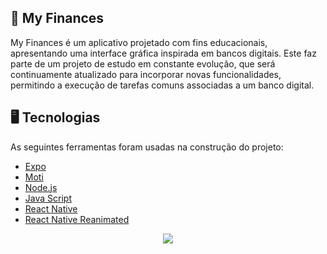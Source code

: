 ## 🏦 My Finances
My Finances é um aplicativo projetado com fins educacionais, apresentando uma interface gráfica inspirada em bancos digitais. Este faz parte de um projeto de estudo em constante evolução, que será continuamente atualizado para incorporar novas funcionalidades, permitindo a execução de tarefas comuns associadas a um banco digital.

## 🖥️ Tecnologias

As seguintes ferramentas foram usadas na construção do projeto:

- [Expo](https://expo.io/)
- [Moti](https://moti.fyi)
- [Node.js](https://nodejs.org/en/)
- [Java Script](https://www.javascript.com)
- [React Native](https://reactnative.dev/)
- [React Native Reanimated](https://docs.swmansion.com/react-native-reanimated/)

<p align="center">
<img src="http://img.shields.io/static/v1?label=STATUS&message=EM%20DESENVOLVIMENTO&color=GREEN&style=for-the-badge"/>
</p>
